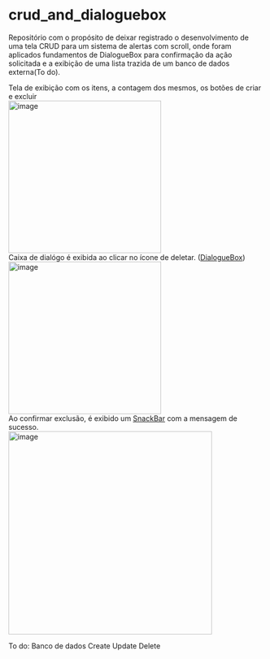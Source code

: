 # crud_and_dialoguebox
 
Repositório com o propósito de deixar registrado o desenvolvimento de uma tela CRUD para um sistema de alertas com scroll, onde foram aplicados fundamentos de DialogueBox para confirmação da ação solicitada e a exibição de uma lista trazida de um banco de dados externa(To do).

Tela de exibição com os itens, a contagem dos mesmos, os botões de criar e excluir<br>
<img width="300" alt="image" src="https://user-images.githubusercontent.com/93293231/162857974-52f3c96f-c07b-4660-82bd-f1c660548c80.png">
<br>
Caixa de dialógo é exibida ao clicar no ícone de deletar. ([DialogueBox](https://github.com/MarcusWeil/crud_and_dialoguebox/blob/main/lib/main.dart#L242))<br>
<img width="300" alt="image" src="https://user-images.githubusercontent.com/93293231/162858085-ab508fa8-dc6a-4564-836a-bfad10507a54.png">
<br>
Ao confirmar exclusão, é exibido um [SnackBar](https://github.com/MarcusWeil/crud_and_dialoguebox/blob/main/lib/components/delete_snackbar.dart#L1) com a mensagem de sucesso.<br>
<img width="400" alt="image" src="https://user-images.githubusercontent.com/93293231/162859054-55033aa6-107e-48af-9a68-76d58148b6d3.png">

To do:
Banco de dados
Create
Update
Delete
